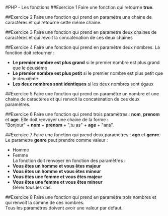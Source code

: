#PHP - Les fonctions
##Exercice 1
Faire une fonction qui retourne **true**.

##Exercice 2
Faire une fonction qui prend en paramètre une chaine de caractères et qui retourne cette même chaine.

##Exercice 3
Faire une fonction qui prend en paramètre deux chaines de caractères et qui revoit la concaténation de ces deux chaines

##Exercice 4
Faire une fonction qui prend en paramètre deux nombres. La fonction doit retourner :
- **Le premier nombre est plus grand** si le premier nombre est plus grand que le deuxième
- **Le premier nombre est plus petit** si le premier nombre est plus petit que le deuxième
- **Les deux nombres sont identiques** si les deux nombres sont égaux

##Exercice 5
Faire une fonction qui prend en paramètre un nombre et une chaine de caractères et qui renvoit la concaténation de ces deux paramètres.

##Exercice 6
Faire une fonction qui prend trois paramètres : **nom**, **prenom** et **age**. Elle doit renvoyer une chaine de la forme :  
"Bonjour" + **nom** + **prenom** + ",tu as" + **age** + "ans".

##Exercice 7
Faire une fonction qui prend deux paramètres : **age** et **genre**. Le paramètre **genre** peut prendre comme valeur :
- Homme
- Femme  
La fonction doit renvoyer en fonction des paramètres :
- **Vous êtes un homme et vous êtes majeur**
- **Vous êtes un homme et vous êtes mineur**
- **Vous êtes une femme et vous êtes majeur**
- **Vous êtes une femme et vous êtes mineur**  
Gérer tous les cas.

##Exercice 8
Faire une fonction qui prend en paramètre trois nombres et qui renvoit la somme de ces nombres.  
Tous les paramètres doivent avoir une valeur par défaut.
